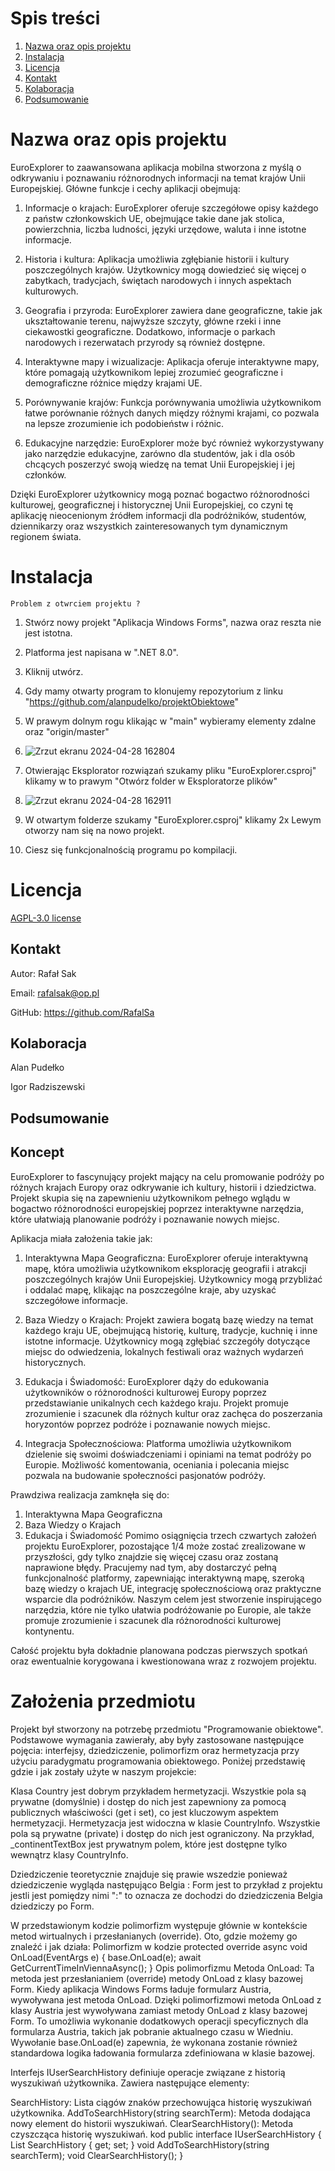 # Spis treści
1. [Nazwa oraz opis projektu](#nazwa-oraz-opis-projektu)
2. [Instalacja](#instalacja)
3. [Licencja](#licencja)
4. [Kontakt](#kontakt)
5. [Kolaboracja](#kolaboracja)
6. [Podsumowanie](#podsumowanie)


# Nazwa oraz opis projektu
EuroExplorer to zaawansowana aplikacja mobilna stworzona z myślą o odkrywaniu i poznawaniu różnorodnych informacji na temat krajów Unii Europejskiej. Główne funkcje i cechy aplikacji obejmują:

1. Informacje o krajach: EuroExplorer oferuje szczegółowe opisy każdego z państw członkowskich UE, obejmujące takie dane jak stolica, powierzchnia, liczba ludności, języki urzędowe, waluta i inne istotne informacje.

2. Historia i kultura: Aplikacja umożliwia zgłębianie historii i kultury poszczególnych krajów. Użytkownicy mogą dowiedzieć się więcej o zabytkach, tradycjach, świętach narodowych i innych aspektach kulturowych.

3. Geografia i przyroda: EuroExplorer zawiera dane geograficzne, takie jak ukształtowanie terenu, najwyższe szczyty, główne rzeki i inne ciekawostki geograficzne. Dodatkowo, informacje o parkach narodowych i rezerwatach przyrody są również dostępne.

4. Interaktywne mapy i wizualizacje: Aplikacja oferuje interaktywne mapy, które pomagają użytkownikom lepiej zrozumieć geograficzne i demograficzne różnice między krajami UE.

5. Porównywanie krajów: Funkcja porównywania umożliwia użytkownikom łatwe porównanie różnych danych między różnymi krajami, co pozwala na lepsze zrozumienie ich podobieństw i różnic.

6. Edukacyjne narzędzie: EuroExplorer może być również wykorzystywany jako narzędzie edukacyjne, zarówno dla studentów, jak i dla osób chcących poszerzyć swoją wiedzę na temat Unii Europejskiej i jej członków.

Dzięki EuroExplorer użytkownicy mogą poznać bogactwo różnorodności kulturowej, geograficznej i historycznej Unii Europejskiej, co czyni tę aplikację nieocenionym źródłem informacji dla podróżników, studentów, dziennikarzy oraz wszystkich zainteresowanych tym dynamicznym regionem świata.
  
  # Instalacja
    Problem z otwrciem projektu ?
    
1. Stwórz nowy projekt "Aplikacja Windows Forms", nazwa oraz reszta nie jest istotna.
2. Platforma jest napisana w ".NET 8.0".
3. Kliknij utwórz.
4. Gdy mamy otwarty program to klonujemy repozytorium z linku "https://github.com/alanpudelko/projektObiektowe"
5. W prawym dolnym rogu klikając w "main" wybieramy elementy zdalne oraz "origin/master"
6. ![Zrzut ekranu 2024-04-28 162804](https://github.com/alanpudelko/projektObiektowe/assets/105422613/06fc604a-fe0a-43b2-b108-5c3d9b66de2f)

7. Otwierając Eksplorator rozwiązań szukamy pliku "EuroExplorer.csproj" klikamy w to prawym "Otwórz folder w Eksploratorze plików"
8. ![Zrzut ekranu 2024-04-28 162911](https://github.com/alanpudelko/projektObiektowe/assets/105422613/1597234a-e3dd-4dff-a92c-a01a6dcfa39a)

9. W otwartym folderze szukamy "EuroExplorer.csproj" klikamy 2x Lewym otworzy nam się na nowo projekt.
10. Ciesz się funkcjonalnością programu po kompilacji.

# Licencja
[AGPL-3.0 license](https://github.com/alanpudelko/projektObiektowe/tree/master?tab=AGPL-3.0-1-ov-file)

## Kontakt

Autor: Rafał Sak

Email: rafalsak@op.pl

GitHub: https://github.com/RafalSa

## Kolaboracja

Alan Pudełko

Igor Radziszewski

## Podsumowanie
## Koncept
EuroExplorer to fascynujący projekt mający na celu promowanie podróży po różnych krajach Europy oraz odkrywanie ich kultury, historii i dziedzictwa. Projekt skupia się na zapewnieniu użytkownikom pełnego wglądu w bogactwo różnorodności europejskiej poprzez interaktywne narzędzia, które ułatwiają planowanie podróży i poznawanie nowych miejsc.

Aplikacja miała założenia takie jak:
1. Interaktywna Mapa Geograficzna: EuroExplorer oferuje interaktywną mapę, która umożliwia użytkownikom eksplorację geografii i atrakcji poszczególnych krajów Unii Europejskiej. Użytkownicy mogą przybliżać i oddalać mapę, klikając na poszczególne kraje, aby uzyskać szczegółowe informacje.

2. Baza Wiedzy o Krajach: Projekt zawiera bogatą bazę wiedzy na temat każdego kraju UE, obejmującą historię, kulturę, tradycje, kuchnię i inne istotne informacje. Użytkownicy mogą zgłębiać szczegóły dotyczące miejsc do odwiedzenia, lokalnych festiwali oraz ważnych wydarzeń historycznych.

3. Edukacja i Świadomość: EuroExplorer dąży do edukowania użytkowników o różnorodności kulturowej Europy poprzez przedstawianie unikalnych cech każdego kraju. Projekt promuje zrozumienie i szacunek dla różnych kultur oraz zachęca do poszerzania horyzontów poprzez podróże i poznawanie nowych miejsc.

4. Integracja Społecznościowa: Platforma umożliwia użytkownikom dzielenie się swoimi doświadczeniami i opiniami na temat podróży po Europie. Możliwość komentowania, oceniania i polecania miejsc pozwala na budowanie społeczności pasjonatów podróży.

Prawdziwa realizacja zamknęła się do:
1. Interaktywna Mapa Geograficzna
2. Baza Wiedzy o Krajach
3. Edukacja i Świadomość
Pomimo osiągnięcia trzech czwartych założeń projektu EuroExplorer, pozostające 1/4 może zostać zrealizowane w przyszłości, gdy tylko znajdzie się więcej czasu oraz zostaną naprawione błędy. Pracujemy nad tym, aby dostarczyć pełną funkcjonalność platformy, zapewniając interaktywną mapę, szeroką bazę wiedzy o krajach UE, integrację społecznościową oraz praktyczne wsparcie dla podróżników. Naszym celem jest stworzenie inspirującego narzędzia, które nie tylko ułatwia podróżowanie po Europie, ale także promuje zrozumienie i szacunek dla różnorodności kulturowej kontynentu.

Całość projektu była dokładnie planowana podczas pierwszych spotkań oraz ewentualnie korygowana i kwestionowana wraz z rozwojem projektu.

# Założenia przedmiotu
Projekt był stworzony na potrzebę przedmiotu "Programowanie obiektowe". Podstawowe wymagania zawierały, aby były zastosowane następujące pojęcia: interfejsy, dziedziczenie, polimorfizm oraz hermetyzacja przy użyciu paradygmatu programowania obiektowego. Poniżej przedstawię gdzie i jak zostały użyte w naszym projekcie:

Klasa Country jest dobrym przykładem hermetyzacji. Wszystkie pola są prywatne (domyślnie) i dostęp do nich jest zapewniony za pomocą publicznych właściwości (get i set), co jest kluczowym aspektem hermetyzacji.
Hermetyzacja jest widoczna w klasie CountryInfo. Wszystkie pola są prywatne (private) i dostęp do nich jest ograniczony. Na przykład, _continentTextBox jest prywatnym polem, które jest dostępne tylko wewnątrz klasy CountryInfo.  

Dziedziczenie teoretycznie znajduje się prawie wszedzie ponieważ dziedziczenie wygląda następująco Belgia : Form jest to przykład z projektu jestli jest pomiędzy nimi ":" to oznacza ze dochodzi do dziedziczenia Belgia dziedziczy po Form.

W przedstawionym kodzie polimorfizm występuje głównie w kontekście metod wirtualnych i przesłanianych (override). Oto, gdzie możemy go znaleźć i jak działa:
Polimorfizm w kodzie
protected override async void OnLoad(EventArgs e)
{
    base.OnLoad(e);
    await GetCurrentTimeInViennaAsync();
}
Opis polimorfizmu
Metoda OnLoad:
Ta metoda jest przesłanianiem (override) metody OnLoad z klasy bazowej Form. Kiedy aplikacja Windows Forms ładuje formularz Austria, wywoływana jest metoda OnLoad. Dzięki polimorfizmowi metoda OnLoad z klasy Austria jest wywoływana zamiast metody OnLoad z klasy bazowej Form. To umożliwia wykonanie dodatkowych operacji specyficznych dla formularza Austria, takich jak pobranie aktualnego czasu w Wiedniu.
Wywołanie base.OnLoad(e) zapewnia, że wykonana zostanie również standardowa logika ładowania formularza zdefiniowana w klasie bazowej.

Interfejs IUserSearchHistory definiuje operacje związane z historią wyszukiwań użytkownika. Zawiera następujące elementy:

SearchHistory: Lista ciągów znaków przechowująca historię wyszukiwań użytkownika.
AddToSearchHistory(string searchTerm): Metoda dodająca nowy element do historii wyszukiwań.
ClearSearchHistory(): Metoda czyszcząca historię wyszukiwań.
kod
public interface IUserSearchHistory
{
    List<string> SearchHistory { get; set; }
    void AddToSearchHistory(string searchTerm);
    void ClearSearchHistory();
}
